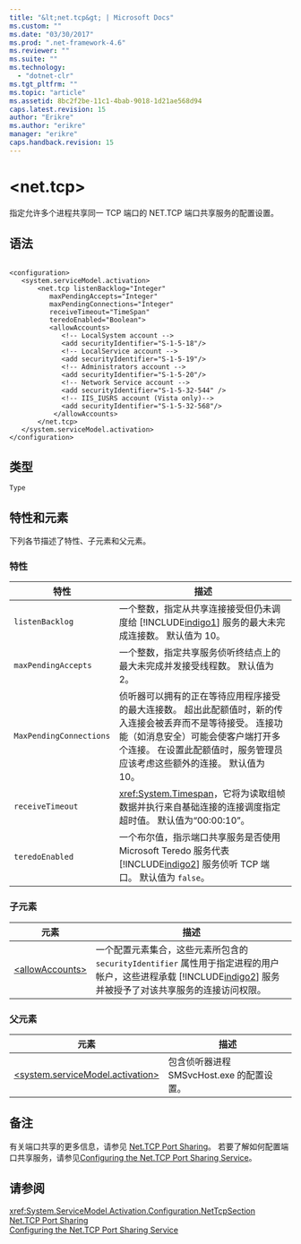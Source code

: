 ```yaml
---
title: "&lt;net.tcp&gt; | Microsoft Docs"
ms.custom: ""
ms.date: "03/30/2017"
ms.prod: ".net-framework-4.6"
ms.reviewer: ""
ms.suite: ""
ms.technology: 
  - "dotnet-clr"
ms.tgt_pltfrm: ""
ms.topic: "article"
ms.assetid: 8bc2f2be-11c1-4bab-9018-1d21ae568d94
caps.latest.revision: 15
author: "Erikre"
ms.author: "erikre"
manager: "erikre"
caps.handback.revision: 15
---
```

# &lt;net.tcp&gt;
指定允许多个进程共享同一 TCP 端口的 NET.TCP 端口共享服务的配置设置。  
  
## 语法  
  
```  
  
<configuration>  
   <system.serviceModel.activation>  
       <net.tcp listenBacklog="Integer"  
          maxPendingAccepts="Integer"  
          maxPendingConnections="Integer"  
          receiveTimeout="TimeSpan"  
          teredoEnabled="Boolean">  
          <allowAccounts>  
             <!-- LocalSystem account -->   
             <add securityIdentifier="S-1-5-18"/>  
             <!-- LocalService account -->   
             <add securityIdentifier="S-1-5-19"/>  
             <!-- Administrators account -->   
             <add securityIdentifier="S-1-5-20"/>  
             <!-- Network Service account -->   
             <add securityIdentifier="S-1-5-32-544" />  
             <!-- IIS_IUSRS account (Vista only)-->   
             <add securityIdentifier="S-1-5-32-568"/>  
           </allowAccounts>  
       </net.tcp>  
   </system.serviceModel.activation>  
</configuration>  
```  
  
## 类型  
 `Type`  
  
## 特性和元素  
 下列各节描述了特性、子元素和父元素。  
  
### 特性  
  
|特性|描述|  
|--------|--------|  
|`listenBacklog`|一个整数，指定从共享连接接受但仍未调度给 [!INCLUDE[indigo1](../../../../../includes/indigo1-md.md)] 服务的最大未完成连接数。  默认值为 10。|  
|`maxPendingAccepts`|一个整数，指定共享服务侦听终结点上的最大未完成并发接受线程数。  默认值为 2。|  
|`MaxPendingConnections`|侦听器可以拥有的正在等待应用程序接受的最大连接数。  超出此配额值时，新的传入连接会被丢弃而不是等待接受。  连接功能（如消息安全）可能会使客户端打开多个连接。  在设置此配额值时，服务管理员应该考虑这些额外的连接。  默认值为 10。|  
|`receiveTimeout`|<xref:System.Timespan>，它将为读取组帧数据并执行来自基础连接的连接调度指定超时值。  默认值为“00:00:10”。|  
|`teredoEnabled`|一个布尔值，指示端口共享服务是否使用 Microsoft Teredo 服务代表 [!INCLUDE[indigo2](../../../../../includes/indigo2-md.md)] 服务侦听 TCP 端口。  默认值为 `false`。|  
  
### 子元素  
  
|元素|描述|  
|--------|--------|  
|[\<allowAccounts\>](../../../../../docs/framework/configure-apps/file-schema/wcf/allowaccounts.md)|一个配置元素集合，这些元素所包含的 `securityIdentifier` 属性用于指定进程的用户帐户，这些进程承载 [!INCLUDE[indigo2](../../../../../includes/indigo2-md.md)] 服务并被授予了对该共享服务的连接访问权限。|  
  
### 父元素  
  
|元素|描述|  
|--------|--------|  
|[\<system.serviceModel.activation\>](../../../../../docs/framework/configure-apps/file-schema/wcf/system-servicemodel-activation.md)|包含侦听器进程 SMSvcHost.exe 的配置设置。|  
  
## 备注  
 有关端口共享的更多信息，请参见 [Net.TCP Port Sharing](http://msdn.microsoft.com/zh-cn/f13692ee-a179-4439-ae72-50db9534eded)。  若要了解如何配置端口共享服务，请参见[Configuring the Net.TCP Port Sharing Service](http://msdn.microsoft.com/zh-cn/b6dd81fa-68b7-4e1b-868e-88e5901b7ea0)。  
  
## 请参阅  
 <xref:System.ServiceModel.Activation.Configuration.NetTcpSection>   
 [Net.TCP Port Sharing](http://msdn.microsoft.com/zh-cn/f13692ee-a179-4439-ae72-50db9534eded)   
 [Configuring the Net.TCP Port Sharing Service](http://msdn.microsoft.com/zh-cn/b6dd81fa-68b7-4e1b-868e-88e5901b7ea0)